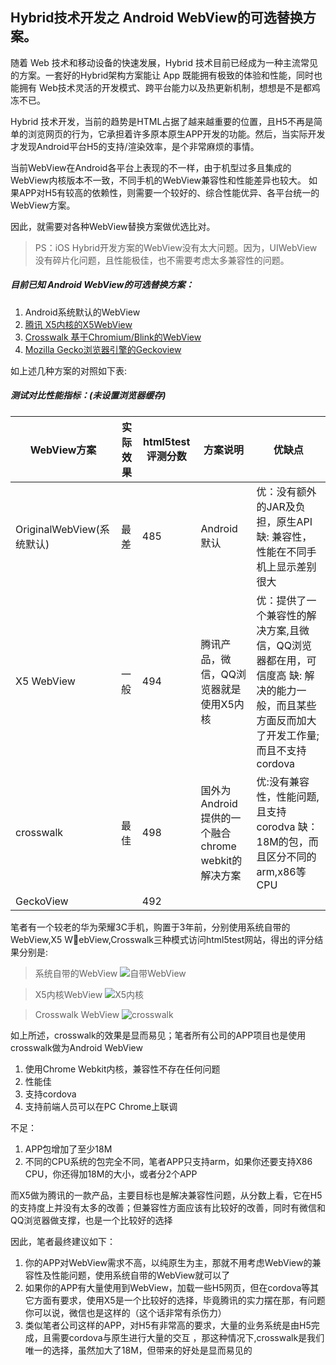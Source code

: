 ## Hybrid技术开发之 Android WebView的可选替换方案。 

随着 Web 技术和移动设备的快速发展，Hybrid 技术目前已经成为一种主流常见的方案。一套好的Hybrid架构方案能让 App 既能拥有极致的体验和性能，同时也能拥有 Web技术灵活的开发模式、跨平台能力以及热更新机制，想想是不是都鸡冻不已。 

<!--more-->

Hybrid 技术开发，当前的趋势是HTML占据了越来越重要的位置，且H5不再是简单的浏览网页的行为，它承担着许多原本原生APP开发的功能。然后，当实际开发才发现Android平台H5的支持/渲染效率，是个非常麻烦的事情。

<!--more-->

当前WebView在Android各平台上表现的不一样，由于机型过多且集成的WebView内核版本不一致，不同手机的WebView兼容性和性能差异也较大。
如果APP对H5有较高的依赖性，则需要一个较好的、综合性能优异、各平台统一的WebView方案。

因此，就需要对各种WebView替换方案做优选比对。

> PS：iOS Hybrid开发方案的WebView没有太大问题。因为，UIWebView没有碎片化问题，且性能极佳，也不需要考虑太多兼容性的问题。



##### 目前已知 Android WebView的可选替换方案： 

1. Android系统默认的WebView
2. [腾讯 X5内核的X5WebView](https://x5.tencent.com/)
3. [Crosswalk 基于Chromium/Blink的WebView](https://github.com/crosswalk-project)
4. [Mozilla Gecko浏览器引擎的Geckoview](https://mozilla.github.io/geckoview/)


如上述几种方案的对照如下表:

##### 测试对比性能指标：(未设置浏览器缓存)

| WebView方案                | 实际效果 | html5test评测分数 | 方案说明 | 优缺点 |
|----------              |---------|--------        |-------  |-------|
| OriginalWebView(系统默认)  | 最差     | 485               | Android默认 | 优：没有额外的JAR及负担，原生API 缺: 兼容性，性能在不同手机上显示差别很大 |
| X5 WebView                 | 一般     | 494              | 腾讯产品，微信，QQ浏览器就是使用X5内核 | 优：提供了一个兼容性的解决方案,且微信，QQ浏览器都在用，可信度高  缺: 解决的能力一般，而且某些方面反而加大了开发工作量;而且不支持cordova | 
| crosswalk                  | 最佳     | 498              |  国外为Android提供的一个融合chrome webkit的解决方案 | 优:没有兼容性，性能问题,且支持corodva 缺：18M的包，而且区分不同的arm,x86等CPU |
| GeckoView                  |          | 492              | | |

笔者有一个较老的华为荣耀3C手机，购置于3年前，分别使用系统自带的WebView,X5 WebView,Crosswalk三种模式访问html5test网站，得出的评分结果分别是:

> 系统自带的WebView
![自带WebView](http://media.lingenliu.com/android_webview_orignal.jpeg-default)

> X5内核WebView
![X5内核](http://media.lingenliu.com/android_webview_x5.jpeg-default)

> Crosswalk WebView
![crosswalk](http://media.lingenliu.com/android_webview_crosswalk.jpeg-default)


如上所述，crosswalk的效果是显而易见；笔者所有公司的APP项目也是使用crosswalk做为Android WebView

1. 使用Chrome Webkit内核，兼容性不存在任何问题
2. 性能佳
3. 支持cordova
4. 支持前端人员可以在PC Chrome上联调

不足：

1. APP包增加了至少18M
2. 不同的CPU系统的包完全不同，笔者APP只支持arm，如果你还要支持X86 CPU，你还得加18M的大小，或者分2个APP


而X5做为腾讯的一款产品，主要目标也是解决兼容性问题，从分数上看，它在H5的支持度上并没有太多的改善；但兼容性方面应该有比较好的改善，同时有微信和QQ浏览器做支撑，也是一个比较好的选择

因此，笔者最终建议如下：

1. 你的APP对WebView需求不高，以纯原生为主，那就不用考虑WebView的兼容性及性能问题，使用系统自带的WebView就可以了
2. 如果你的APP有大量使用到WebView，加载一些H5网页，但在cordova等其它方面有要求，使用X5是一个比较好的选择，毕竟腾讯的实力摆在那，有问题你可以说，微信也是这样的（这个话非常有杀伤力）
3. 类似笔者公司这样的APP，对H5有非常高的要求，大量的业务系统是由H5完成，且需要cordova与原生进行大量的交互 ，那这种情况下,crosswalk是我们唯一的选择，虽然加大了18M，但带来的好处是显而易见的

